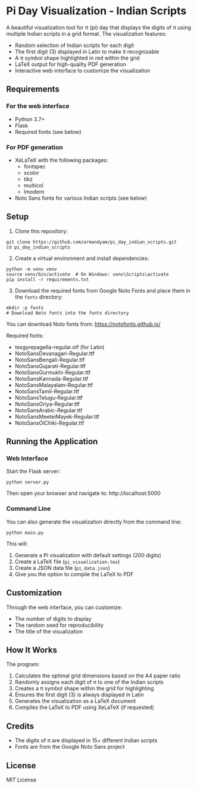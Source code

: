 # Pi Day Visualization - Indian Scripts

A beautiful visualization tool for π (pi) day that displays the digits of π using multiple Indian scripts in a grid format. The visualization features:

- Random selection of Indian scripts for each digit
- The first digit (3) displayed in Latin to make it recognizable
- A π symbol shape highlighted in red within the grid
- LaTeX output for high-quality PDF generation
- Interactive web interface to customize the visualization

## Requirements

### For the web interface
- Python 3.7+
- Flask
- Required fonts (see below)

### For PDF generation
- XeLaTeX with the following packages:
  - fontspec
  - xcolor
  - tikz
  - multicol
  - lmodern
- Noto Sans fonts for various Indian scripts (see below)

## Setup

1. Clone this repository:
```
git clone https://github.com/armandyam/pi_day_indian_scripts.git
cd pi_day_indian_scripts
```

2. Create a virtual environment and install dependencies:
```
python -m venv venv
source venv/bin/activate  # On Windows: venv\Scripts\activate
pip install -r requirements.txt
```

3. Download the required fonts from Google Noto Fonts and place them in the `fonts` directory:
```
mkdir -p fonts
# Download Noto fonts into the fonts directory
```

You can download Noto fonts from: https://notofonts.github.io/

Required fonts:
- texgyrepagella-regular.otf (for Latin)
- NotoSansDevanagari-Regular.ttf
- NotoSansBengali-Regular.ttf
- NotoSansGujarati-Regular.ttf
- NotoSansGurmukhi-Regular.ttf
- NotoSansKannada-Regular.ttf
- NotoSansMalayalam-Regular.ttf
- NotoSansTamil-Regular.ttf
- NotoSansTelugu-Regular.ttf
- NotoSansOriya-Regular.ttf
- NotoSansArabic-Regular.ttf
- NotoSansMeeteiMayek-Regular.ttf
- NotoSansOlChiki-Regular.ttf

## Running the Application

### Web Interface

Start the Flask server:
```
python server.py
```

Then open your browser and navigate to: http://localhost:5000

### Command Line

You can also generate the visualization directly from the command line:
```
python main.py
```

This will:
1. Generate a Pi visualization with default settings (200 digits)
2. Create a LaTeX file (`pi_visualization.tex`)
3. Create a JSON data file (`pi_data.json`)
4. Give you the option to compile the LaTeX to PDF

## Customization

Through the web interface, you can customize:
- The number of digits to display
- The random seed for reproducibility
- The title of the visualization

## How It Works

The program:
1. Calculates the optimal grid dimensions based on the A4 paper ratio
2. Randomly assigns each digit of π to one of the Indian scripts
3. Creates a π symbol shape within the grid for highlighting
4. Ensures the first digit (3) is always displayed in Latin
5. Generates the visualization as a LaTeX document
6. Compiles the LaTeX to PDF using XeLaTeX (if requested)

## Credits

- The digits of π are displayed in 15+ different Indian scripts
- Fonts are from the Google Noto Sans project

## License

MIT License 
